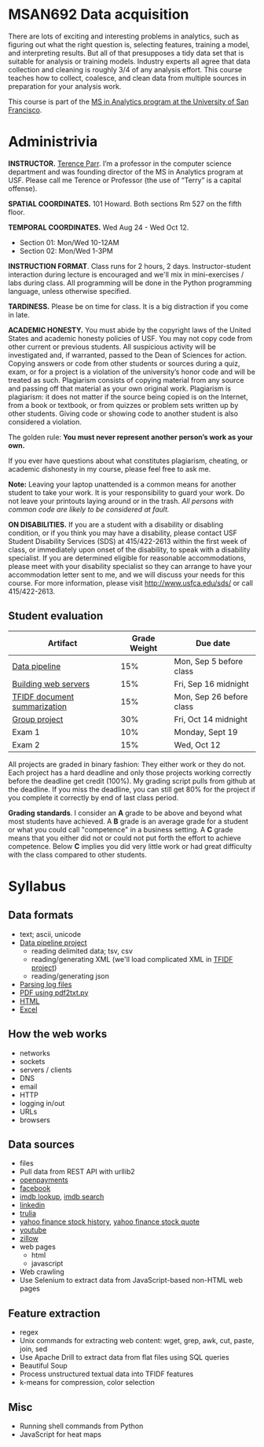 MSAN692 Data acquisition
=======


There are lots of exciting and interesting problems in analytics, such as figuring out what the right question is, selecting features, training a model, and interpreting results. But all of that presupposes a tidy data set that is suitable for analysis or training models. Industry experts all agree that data collection and cleaning is roughly 3/4 of any analysis effort.  This course teaches how to collect, coalesce, and clean data from multiple sources in preparation for your analysis work. 

This course is part of the [MS in Analytics program at the University of San Francisco](http://analytics.usfca.edu).


# Administrivia

**INSTRUCTOR.** [Terence Parr](http://parrt.cs.usfca.edu). I’m a professor in the computer science department and was founding director of the MS in Analytics program at USF.  Please call me Terence or Professor (the use of “Terry” is a capital offense).

**SPATIAL COORDINATES.** 101 Howard. Both sections Rm 527 on the fifth floor.

**TEMPORAL COORDINATES.** Wed Aug 24 - Wed Oct 12.

 * Section 01: Mon/Wed 10-12AM
 * Section 02: Mon/Wed 1-3PM 

**INSTRUCTION FORMAT**. Class runs for 2 hours, 2 days. Instructor-student interaction during lecture is encouraged and we'll mix in mini-exercises / labs during class. All programming will be done in the Python programming language, unless otherwise specified.

**TARDINESS.** Please be on time for class. It is a big distraction if you come in late.

**ACADEMIC HONESTY.** You must abide by the copyright laws of the United States and academic honesty policies of USF. You may not copy code from other current or previous students. All suspicious activity will be investigated and, if warranted, passed to the Dean of Sciences for action.  Copying answers or code from other students or sources during a quiz, exam, or for a project is a violation of the university’s honor code and will be treated as such. Plagiarism consists of copying material from any source and passing off that material as your own original work. Plagiarism is plagiarism: it does not matter if the source being copied is on the Internet, from a book or textbook, or from quizzes or problem sets written up by other students. Giving code or showing code to another student is also considered a violation.

The golden rule: **You must never represent another person’s work as your own.**

If you ever have questions about what constitutes plagiarism, cheating, or academic dishonesty in my course, please feel free to ask me.

**Note:** Leaving your laptop unattended is a common means for another student to take your work. It is your responsibility to guard your work. Do not leave your printouts laying around or in the trash. *All persons with common code are likely to be considered at fault.*

**ON DISABILITIES.** If you are a student with a disability or disabling condition, or if you think you may have a disability, please contact USF Student Disability Services (SDS) at 415/422-2613 within the first week of class, or immediately upon onset of the disability, to speak with a disability specialist. If you are determined eligible for reasonable accommodations, please meet with your disability specialist so they can arrange to have your accommodation letter sent to me, and we will discuss your needs for this course. For more information, please visit http://www.usfca.edu/sds/ or call 415/422-2613.

## Student evaluation

| Artifact | Grade Weight | Due date |
|--------|--------|--------|
|[Data pipeline](https://github.com/parrt/msan692/blob/master/hw/pipeline.md)| 15%| Mon, Sep 5 before class |
|[Building web servers](https://github.com/parrt/msan692/blob/master/hw/server.md)| 15%| Fri, Sep 16 midnight |
|[TFIDF document summarization](https://github.com/parrt/msan692/blob/master/hw/tfidf.md)| 15%| Mon, Sep 26 before class|
|[Group project](https://github.com/parrt/msan692/blob/master/hw/group.md)| 30%| Fri, Oct 14 midnight |
|Exam 1| 10%| Monday, Sept 19 |
|Exam 2| 15%| Wed, Oct 12 |

All projects are graded in binary fashion: They either work or they do not. Each project has a hard deadline and only those projects working correctly before the deadline get credit (100%).  My grading script pulls from github at the deadline. If you miss the deadline, you can still get 80% for the project if you complete it correctly by end of last class period.

**Grading standards**. I consider an **A** grade to be above and beyond what most students have achieved. A **B** grade is an average grade for a student or what you could call "competence" in a business setting. A **C** grade means that you either did not or could not put forth the effort to achieve competence. Below **C** implies you did very little work or had great difficulty with the class compared to other students.

# Syllabus

## Data formats

* text; ascii, unicode
* [Data pipeline project](https://github.com/parrt/msan692/blob/master/hw/pipeline.md)
	* reading delimited data; tsv, csv
	*  reading/generating XML (we'll load complicated XML in [TFIDF project](https://github.com/parrt/msan692/blob/master/hw/tfidf.md))
	* reading/generating json
* [Parsing log files](notes/logs.md)
* [PDF using pdf2txt.py](notes/pdf.md)
* [HTML](notes/html.md)
* [Excel](notes/excel.md)

## How the web works

* networks
* sockets
* servers / clients
* DNS
* email
* HTTP
* logging in/out
* URLs
* browsers

## Data sources

* files
* Pull data from REST API with urllib2
 * [openpayments](notes/code/openpayments/search.py)
 * [facebook](notes/code/facebook/feed.py)
 * [imdb lookup](notes/code/imdb/lookup.py), [imdb search](notes/code/imdb/search.py)
 * [linkedin](notes/code/linkedin/test.py)
 * [trulia](notes/code/trulia/pull.py)
 * [yahoo finance stock history](notes/code/yahoo/history.py), [yahoo finance stock quote](notes/code/yahoo/quote.py)
 * [youtube](notes/code/youtube/search.py)
 * [zillow](notes/code/zillow/pull.py)
* web pages
  * html
  * javascript
* Web crawling
* Use Selenium to extract data from JavaScript-based non-HTML web pages	

## Feature extraction

* regex
* Unix commands for extracting web content: wget, grep, awk, cut, paste, join, sed
* Use Apache Drill to extract data from flat files using SQL queries
* Beautiful Soup
* Process unstructured textual data into TFIDF features
* k-means for compression, color selection

## Misc

* Running shell commands from Python
* JavaScript for heat maps